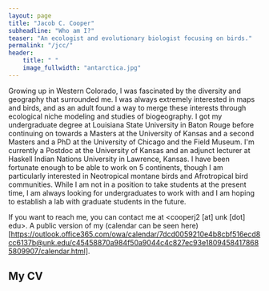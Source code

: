 ```yaml
---
layout: page
title: "Jacob C. Cooper"
subheadline: "Who am I?"
teaser: "An ecologist and evolutionary biologist focusing on birds."
permalink: "/jcc/"
header:
    title: " "
    image_fullwidth: "antarctica.jpg"
---
```


Growing up in Western Colorado, I was fascinated by the diversity and geography that surrounded me. I was always extremely interested in maps and birds, and as an adult found a way to merge these interests through ecological niche modeling and studies of biogeography. I got my undergraduate degree at Louisiana State University in Baton Rouge before continuing on towards a Masters at the University of Kansas and a second Masters and a PhD at the University of Chicago and the Field Museum. I'm currently a Postdoc at the University of Kansas and an adjunct lecturer at Haskell Indian Nations University in Lawrence, Kansas. I have been fortunate enough to be able to work on 5 continents, though I am particularly interested in Neotropical montane birds and Afrotropical bird communities. While I am not in a position to take students at the present time, I am always looking for undergraduates to work with and I am hoping to establish a lab with graduate students in the future.

If you want to reach me, you can contact me at <cooperj2 [at] unk [dot] edu>. A public version of my (calendar can be seen here)[https://outlook.office365.com/owa/calendar/7dcd0059210e4b8cbf516ecd8cc6137b@unk.edu/c45458870a984f50a9044c4c827ec93e18094584178685809907/calendar.html].

## My CV

<object data="{{ site.url }}{{ site.baseurl }}/pdfs/Cooper-Curriculum-Vitae.pdf" width="750" height="750" type="application/pdf"></object>
